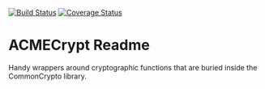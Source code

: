 [![Build Status](https://travis-ci.org/acmethunder/ACMECrypt.svg?branch=master)](https://travis-ci.org/acmethunder/ACMECrypt)
[![Coverage Status](https://coveralls.io/repos/acmethunder/ACMECrypt/badge.svg?branch=master&service=github)](https://coveralls.io/github/acmethunder/ACMECrypt?branch=master)

# ACMECrypt Readme

Handy wrappers around cryptographic functions that are buried inside the CommonCrypto library.
